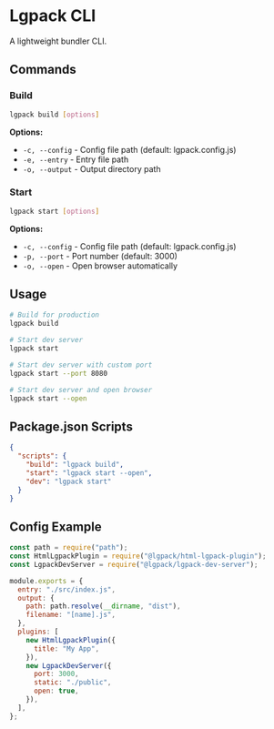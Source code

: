 # Lgpack CLI

A lightweight bundler CLI.

## Commands

### Build

```bash
lgpack build [options]
```

**Options:**

- `-c, --config` - Config file path (default: lgpack.config.js)
- `-e, --entry` - Entry file path
- `-o, --output` - Output directory path

### Start

```bash
lgpack start [options]
```

**Options:**

- `-c, --config` - Config file path (default: lgpack.config.js)
- `-p, --port` - Port number (default: 3000)
- `-o, --open` - Open browser automatically

## Usage

```bash
# Build for production
lgpack build

# Start dev server
lgpack start

# Start dev server with custom port
lgpack start --port 8080

# Start dev server and open browser
lgpack start --open
```

## Package.json Scripts

```json
{
  "scripts": {
    "build": "lgpack build",
    "start": "lgpack start --open",
    "dev": "lgpack start"
  }
}
```

## Config Example

```javascript
const path = require("path");
const HtmlLgpackPlugin = require("@lgpack/html-lgpack-plugin");
const LgpackDevServer = require("@lgpack/lgpack-dev-server");

module.exports = {
  entry: "./src/index.js",
  output: {
    path: path.resolve(__dirname, "dist"),
    filename: "[name].js",
  },
  plugins: [
    new HtmlLgpackPlugin({
      title: "My App",
    }),
    new LgpackDevServer({
      port: 3000,
      static: "./public",
      open: true,
    }),
  ],
};
```
